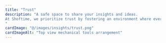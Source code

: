 ```yaml
---
title: "Trust"
description: "A safe space to share your insights and ideas.
At Shoftime, we prioritize trust by fostering an environment where every team member feels valued and heard. We believe in creating a secure space for open dialogue, allowing for the free exchange of ideas and insights. This foundation of trust enables us to collaborate effectively and innovate boldly.
"
cardImage: "@/images/insights/trust.png"
cardImageAlt: "Top view mechanical tools arrangement"
---
```

